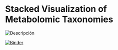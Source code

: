 # Stacked Visualization of Metabolomic Taxonomies
![Descripción](https://github.com/DouglasVenegas/LC-MS-data-processing/blob/main/imagen.png?raw=true)

[![Binder](https://mybinder.org/badge_logo.svg)](https://mybinder.org/v2/gh/DouglasVenegas/LC-MS-data-processing/HEAD)
